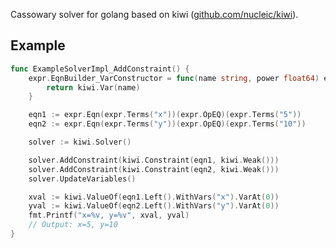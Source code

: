 Cassowary solver for golang based on kiwi ([github.com/nucleic/kiwi](https://github.com/nucleic/kiwi)).

## Example

```go
func ExampleSolverImpl_AddConstraint() {
	expr.EqnBuilder_VarConstructor = func(name string, power float64) expr.IVariable {
		return kiwi.Var(name)
	}

	eqn1 := expr.Eqn(expr.Terms("x"))(expr.OpEQ)(expr.Terms("5"))
	eqn2 := expr.Eqn(expr.Terms("y"))(expr.OpEQ)(expr.Terms("10"))

	solver := kiwi.Solver()

	solver.AddConstraint(kiwi.Constraint(eqn1, kiwi.Weak()))
	solver.AddConstraint(kiwi.Constraint(eqn2, kiwi.Weak()))
	solver.UpdateVariables()

	xval := kiwi.ValueOf(eqn1.Left().WithVars("x").VarAt(0))
	yval := kiwi.ValueOf(eqn2.Left().WithVars("y").VarAt(0))
	fmt.Printf("x=%v, y=%v", xval, yval)
	// Output: x=5, y=10
}
```
